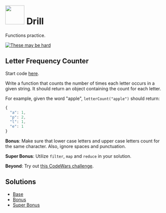 # <img src="https://cloud.githubusercontent.com/assets/7833470/10423298/ea833a68-7079-11e5-84f8-0a925ab96893.png" width="60">  Drill

Functions practice.

<a href="https://cloud.githubusercontent.com/assets/1329385/10774272/66b03ef2-7cbd-11e5-8966-a045ef653a22.gif" target="_blank"><img src="https://cloud.githubusercontent.com/assets/1329385/10774272/66b03ef2-7cbd-11e5-8966-a045ef653a22.gif" alt="These may be hard"></a>

## Letter Frequency Counter

Start code <a href="https://github.com/sf-wdi-24/letterCount/" target="_blank">here</a>.

Write a function that counts the number of times each letter occurs in a given string. It should return an object containing the count for each letter.

For example, given the word "apple", `letterCount("apple")` should return:

```javascript
{
  "a": 1,
  "p": 2,
  "l": 1,
  "e": 1
}
```

**Bonus**: Make sure that lower case letters and upper case letters count for the same character. Also, ignore spaces and punctuation.

**Super Bonus**: Utilize `filter`, `map` and `reduce` in your solution.

**Beyond**: Try out <a href="http://www.codewars.com/kata/character-frequency-1/javascript" target="_blank">this CodeWars challenge</a>.

## Solutions

* <a href="https://github.com/sf-wdi-24/letterCount/compare/master...sf-wdi-24:solution" target="_blank">Base</a>
* <a href="https://github.com/sf-wdi-24/letterCount/compare/master...sf-wdi-24:solution-bonus" target="_blank">Bonus</a>
* <a href="https://github.com/sf-wdi-24/letterCount/compare/master...sf-wdi-24:solution-super-bonus" target="_blank">Super Bonus</a>
